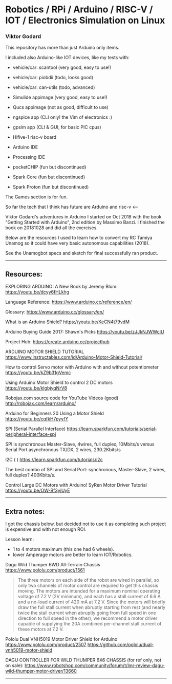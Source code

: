 # Robotics / RPi / Arduino / RISC-V / IOT / Electronics Simulation on Linux

### Viktor Godard

This repository has more than just Arduino only items. 

I included also Arduino-like IOT devices, like my tests with:

- vehicle/car: scantool    (very good, easy to use!)
- vehicle/car: piobdii     (todo, looks good)
- vehicle/car: can-utils   (todo, advanced)

- Simulide appimage  (very good, easy to use!)
- Qucs     appimage  (not as good, difficult to use)
- ngspice  app       (CLI only! the Vim of electronics :)
- gpsim    app       (CLI & GUI, for basic PIC cpus)

- Hifive-1 risc-v board
- Arduino IDE
- Processing IDE

- pocketCHIP   (fun but discontinued)
- Spark Core   (fun but discontinued)
- Spark Proton (fun but discontinued)

The Games section is for fun.

So far the tech that I think has future are Arduino and risc-v  <-- 

Viktor Godard's adventures in Arduino 
I started on Oct 2018 with the book "Getting Started with Arduino", 2nd edition by Massimo Banzi. 
I finished the book on 20181028 and did all the exercises. 

Below are the resources I used to learn how to convert my RC Tamiya Unamog
 so it could have very basic autonomous capabilities (2018).

See the Unamogbot specs and sketch for final successfully ran product.

---

## Resources:
EXPLORING ARDUINO: A New Book by Jeremy Blum: 
https://youtu.be/dcyy6fHLkhg

Language Reference: 
https://www.arduino.cc/reference/en/

Glossary: 
https://www.arduino.cc/glossary/en/

What is an Arduino Shield? 
https://youtu.be/KeCN4t79vdM

Arduino Buying Guide 2017: Shawn's Picks 
https://youtu.be/zJJkNJWWcIU

Project Hub: 
https://create.arduino.cc/projecthub

ARDUINO MOTOR SHIELD TUTORIAL 
https://www.instructables.com/id/Arduino-Motor-Shield-Tutorial/

How to control Servo motor with Arduino with and without potentiometer 
https://youtu.be/kZ9b31gVemc

Using Arduino Motor Shield to control 2 DC motors 
https://youtu.be/kIgbjyqNrV8

Robojax.com source code for YouTube Videos (good) 
http://robojax.com/learn/arduino/

Arduino for Beginners 20 Using a Motor Shield 
https://youtu.be/cqfkH7pyyfY

SPI (Serial Parallel Interface) 
https://learn.sparkfun.com/tutorials/serial-peripheral-interface-spi

SPI is synchronous Master-Slave, 4wires, full duplex, 10Mbits/s
 versus Serial Port asynchronous TX/DX, 2 wires, 230.2Kbits/s

I2C ( ) 
https://learn.sparkfun.com/tutorials/i2c 

The best combo of SPI and Serial Port: synchronous, Master-Slave, 2 wires, full duplex? 400Kbits/s.


Control Large DC Motors with Arduino! SyRen Motor Driver Tutorial 
https://youtu.be/OW-Bf3yjUyE

---

## Extra notes:

I got the chassis below, but decided not to use it as completing such project is expensive and with not enough ROI.

Lesson learn: 
- 1 to 4 motors maximum (this one had 6 wheels).
- lower Amperage motors are better to learn IOT/Robotics.

Dagu Wild Thumper 6WD All-Terrain Chassis 
https://www.pololu.com/product/1561

> The three motors on each side of the robot are wired in parallel, so only two channels of motor control are required to get this chassis moving.
> The motors are intended for a maximum nominal operating voltage of 7.2 V (2V minimum), and each has a stall current of 6.6 A and a no-load current of 420 mA at 7.2 V.
> Since the motors will briefly draw the full stall current when abruptly starting from rest (and nearly twice the stall current when abruptly going from full speed in one direction to full speed in the other), we recommend a motor driver capable of supplying the 20A combined per-channel stall current of these motors at 7.2 V.

Pololu Dual VNH5019 Motor Driver Shield for Arduino 
https://www.pololu.com/product/2507 
https://github.com/pololu/dual-vnh5019-motor-shield

DAGU CONTROLLER FOR WILD THUMPER 6X6 CHASSIS (for ref only, not on sale): 
https://www.robotshop.com/community/forum/t/lmr-review-dagu-wild-thumper-motor-driver/13660

---
